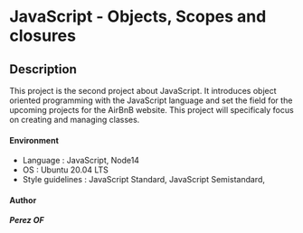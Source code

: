 # **JavaScript - Objects, Scopes and closures**

## **Description**
This project is the second project about JavaScript.
It introduces object oriented programming with the JavaScript language and set the field for the upcoming projects for the AirBnB website.
This project will specificaly focus on creating and managing classes.

####    **Environment**
- Language : JavaScript, Node14
- OS : Ubuntu 20.04 LTS
- Style guidelines : JavaScript Standard, JavaScript Semistandard, 
####    **Author**
***Perez OF***
